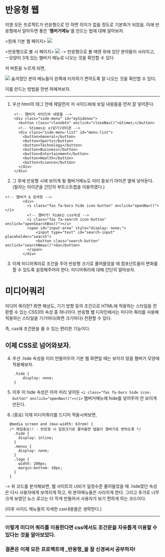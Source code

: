 # 반응형 웹
이젠 모든 프로젝트가 반응형으로 안 하면 의미가 없을 정도로 기본화가 되었음.
이에 반응형에서 알아두면 좋은 '**햄버거메뉴**'를 만드는 법에 대해 알아보자.


<원래 기본 웹 페이지>
![](https://velog.velcdn.com/images/king33/post/0217822d-1706-437a-9951-2df8fa7d6052/image.PNG)


<반응형으로 볼 시 페이지>
![](https://velog.velcdn.com/images/king33/post/50fe0622-fe2b-4bee-88a2-2eb81bd502ca/image.PNG)
-> 반응형으로 볼 때엔 위에 있던 분야들이 사라지고, ㅡ모양이 3개 있는 햄버거 메뉴로 나오는 것을 확인할 수 있다.

저 버튼을 누르게 되면,

![](https://velog.velcdn.com/images/king33/post/e60ce525-adc5-42b5-9219-09e45e846cdf/image.PNG)
숨겨졌던 분야 메뉴들이 왼쪽에 터치하기 편하도록 잘 나오는 것을 확인할 수 있다.

이를 만드는 방법을 한번 파헤쳐보자.

---

1. 우선 html의 <body>태그 안에 제일먼저 저 사이드바에 보일 내용들을 먼저 잘 넣어준다.
```
    <!-- 햄버거 사이드바 내용들 -->
    <div class="side-menu" id="mySidenav">
      <button class="closebtn" onclick="closeNav()">&times;</button>
      <!-- %times는 x(닫기)아이콘 -->
      <div class="side-menu-list" id="menu-list">
        <button>General</button>
        <button>Sports</button>
        <button>Technology</button>
        <button>Business</button>
        <button>Entertainment</button>
        <button>Health</button>
        <button>Science</button>
      </div>
    </div>
```

2. 그 후에 반응형 시에 보이게 될 햄버거메뉴도 미리 돋보기 아이콘 옆에 넣어둔다.
  (필자는 아이콘을 간단히 부트스트랩을 이용하였다.)
```
<!-- 햄버거 & 검색창 -->
        <div>
          <i class="fas fa-bars hide icon-button" onclick="openNav()"></i>
          <!-- 햄버거! hide는 css속성 -->
          <i class="fas fa-search icon-button" onclick="openSearchBox()"></i>
          <span id="input-area" style="display: none;">
              <input type="text" id="search-input" placeholder="search">
              <button class="search-button" onclick="searchNews()">Go</button>
          </span>
        </div>
```
  
3. 이제 미디어쿼리로 조건을 주어 반응형 크기로 줄어들었을 때 컴포넌트들이 변화를 할 수 있도록 설정해주어야 한다. 미디어쿼리에 대해 간단히 알아보자.
  

# 미디어쿼리
미디어 쿼리란? 화면 해상도, 기기 방향 등의 조건으로 HTML에 적용하는 스타일을 전환할 수 있는 CSS3의 속성 중 하나이다. 반응형 웹 디자인에서는 미디어 쿼리를 사용해 적용하는 스타일을 기기마다(화면 크기마다) 전환할 수 있다.
  
즉, css에 조건문을 줄 수 있는 편리한 기능이다.
  
## 이제 CSS로 넘어와보자.
  
4. 우선 .hide 속성을 미리 만들어두어 기본 웹 화면일 때는 보이지 않을 햄버거 모양에 적용해보자.
```
    .hide {
    	display: none;
    }
```
  
5. 이후 이 hide 속성은 아까 미리 넣어둔 `<i class="fas fa-bars hide icon-button" onclick="openNav()"></i>` 햄버거메뉴에 hide를 넣어주어 안 보이게 만든다.
  
6. (중요) 이제 미디어쿼리를 드디어 적용시켜보면,
```
  @media screen and (max-width: 63rem) {
  /* 제일중요!! - 반응형 시 일정크기로 줄어들면 탭들이 햄버거로 변하도록 */
    .hide {
      display: inline;
    }
    .menus {
      display: none;
    }
    .logo {
      width: 200px;
      margin-bottom: 10px;
    }
  }
```
-> 위 코드를 분석해보면, 웹 사이트의 너비가 일정수준 줄어들었을 때 .hide였던 속성은 다시 사용자에게 보여지게 하고, 위 분야메뉴들은 사라지게 한다. 그리고 추가로 너무 크게 보였던 뉴스 로고는 더 작게 만들어서 사용자가 보기 편하게 하는 코드이다.
  
(이후 사이드 메뉴들의 자세한 css내용들은 생략한다.)
  
--- 
 
### 이렇게 미디어 쿼리를 이용한다면 css에서도 조건문을 자유롭게 이용할 수 있다는 것을 알아보았다.
### 결론은 이제 모든 프로젝트에 _반응형_을 잘 신경써서 공부하자!